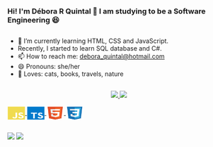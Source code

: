 ### Hi! I'm Débora R Quintal 👋 I am studying to be a Software Engineering 😆
##

- 🌱 I’m currently learning HTML, CSS and JavaScript.
- Recently, I started to learn SQL database and C#.
- 📫 How to reach me: debora_quintal@hotmail.com
- 😄 Pronouns: she/her
- 🥰 Loves: cats, books, travels, nature
##

<div align="center">
  <a href="https://github.com/deboraquintal">
  <img height="180em" src="https://github-readme-stats.vercel.app/api?username=deboraquintal&show_icons=true&theme=dracula&include_all_commits=true&count_private=true"/>
  <img height="180em" src="https://github-readme-stats.vercel.app/api/top-langs/?username=deboraquintal&layout=compact&langs_count=7&theme=dracula"/>
</div>
  <div style="display: inline_block"><br>
  <img align="center" alt="Rafa-Js" height="30" width="40" src="https://raw.githubusercontent.com/devicons/devicon/master/icons/javascript/javascript-plain.svg">
  <img align="center" alt="Rafa-Ts" height="30" width="40" src="https://raw.githubusercontent.com/devicons/devicon/master/icons/typescript/typescript-plain.svg">
  <img align="center" alt="Rafa-HTML" height="30" width="40" src="https://raw.githubusercontent.com/devicons/devicon/master/icons/html5/html5-original.svg">
  <img align="center" alt="Rafa-CSS" height="30" width="40" src="https://raw.githubusercontent.com/devicons/devicon/master/icons/css3/css3-original.svg">
</div>
  
  ##
  
<div> 
 	<a href="https://www.twitch.tv/ps1locibin4" target="_blank"><img src="https://img.shields.io/badge/Twitch-9146FF?style=for-the-badge&logo=twitch&logoColor=white" target="_blank"></a>
  <a href="https://www.linkedin.com/in/deboraquintal/" target="_blank"><img src="https://img.shields.io/badge/-LinkedIn-%230077B5?style=for-the-badge&logo=linkedin&logoColor=white" target="_blank"></a> 
</div>
